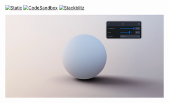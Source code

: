 [![Static](https://img.shields.io/badge/demo-%23646CFF.svg?logo=html5&logoColor=white)](https://pmndrs.github.io/examples/environment-blur-and-transitions)
[![CodeSandbox](https://img.shields.io/badge/codesandbox-040404?logo=codesandbox&logoColor=DBDBDB)](https://codesandbox.io/s/github/pmndrs/examples/tree/main/demos/environment-blur-and-transitions)
[![Stackblitz](https://img.shields.io/badge/stackblitz-fff?logo=Stackblitz&logoColor=1389FD)](https://stackblitz.com/github/pmndrs/examples/tree/main/demos/environment-blur-and-transitions)

![](thumbnail.webp)
